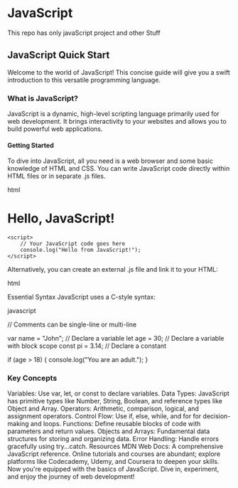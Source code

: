 # JavaScript
This repo has only javaScript project and other  Stuff

## JavaScript Quick Start
Welcome to the world of JavaScript! This concise guide will give you a swift introduction to this versatile programming language.

### What is JavaScript?
JavaScript is a dynamic, high-level scripting language primarily used for web development. It brings interactivity to your websites and allows you to build powerful web applications.

#### Getting Started
To dive into JavaScript, all you need is a web browser and some basic knowledge of HTML and CSS. You can write JavaScript code directly within HTML files or in separate .js files.

html

<!DOCTYPE html>
<html>
<head>
    <title>My JavaScript Page</title>
</head>
<body>
    <h1>Hello, JavaScript!</h1>

    <script>
        // Your JavaScript code goes here
        console.log("Hello from JavaScript!");
    </script>
</body>
</html>
Alternatively, you can create an external .js file and link it to your HTML:

html

<script src="myscript.js"></script>
Essential Syntax
JavaScript uses a C-style syntax:

javascript

// Comments can be single-line or multi-line

var name = "John"; // Declare a variable
let age = 30;      // Declare a variable with block scope
const pi = 3.14;   // Declare a constant

if (age > 18) {
    console.log("You are an adult.");
}

### Key Concepts
Variables: Use var, let, or const to declare variables.
Data Types: JavaScript has primitive types like Number, String, Boolean, and reference types like Object and Array.
Operators: Arithmetic, comparison, logical, and assignment operators.
Control Flow: Use if, else, while, and for for decision-making and loops.
Functions: Define reusable blocks of code with parameters and return values.
Objects and Arrays: Fundamental data structures for storing and organizing data.
Error Handling: Handle errors gracefully using try...catch.
Resources
MDN Web Docs: A comprehensive JavaScript reference.
Online tutorials and courses are abundant; explore platforms like Codecademy, Udemy, and Coursera to deepen your skills.
Now you're equipped with the basics of JavaScript. Dive in, experiment, and enjoy the journey of web development!





